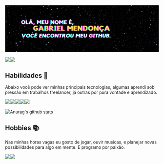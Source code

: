 ###
<p align="center"> <img src="https://github.com/gabrielgarciamendonca/gabrielgarciamendonca/blob/main/GITBANNER.png" alt="gabrielgarciamendonca" /> </p>


<a href="https://mail.google.com/mail/?view=cm&fs=1&to=gabriel.dev.lop@gmail.com"><img src="https://img.shields.io/badge/gmail-D14836?&style=for-the-badge&logo=gmail&logoColor=white" /></a><a href="https://www.linkedin.com/in/mendoncag/"><img src="https://img.shields.io/badge/linkedin-%230077B5.svg?&style=for-the-badge&logo=linkedin&logoColor=white" /></a>

## Habilidades :rocket:
<p>Abaixo você pode ver minhas principais tecnologias, algumas aprendi sob pressão em trabalhos freelancer, já outras por pura vontade e aprendizado.</p>
<a href=""><img src="https://img.shields.io/badge/c%20sharp-%23239120.svg?&style=for-the-badge&logo=c%20sharp&logoColor=transparent" /></a><a href=""><img src="https://img.shields.io/badge/xamarin%20forms-%233498DB.svg?&style=for-the-badge&logo=xamarin&logoColor=white" /></a><a href=""><img src="https://img.shields.io/badge/html5%20-%23E34F26.svg?&style=for-the-badge&logo=html5&logoColor=white" /></a><a href=""><img src="https://img.shields.io/badge/css3%20-%231572B6.svg?&style=for-the-badge&logo=css3&logoColor=white" /></a><a href=""><img src="https://img.shields.io/badge/c%20-%2300599C.svg?&style=for-the-badge&logo=c&logoColor=white" /></a>


![Anurag's github stats](https://github-readme-stats.vercel.app/api?username=gabrielgarciamendonca&theme=midnight-purple)


## Hobbies :books:
<p>Nas minhas horas vagas eu gosto de jogar, ouvir musicas, e planejar novas possibilidades para algo em mente. E programo por paixão.</p>
<a href=""><img src="https://img.shields.io/badge/xbox-%23107C10.svg?&style=for-the-badge&logo=xbox&logoColor=white" /></a><a href=""><img src="https://img.shields.io/badge/Steam-%23000000.svg?&style=for-the-badge&logo=steam&logoColor=white" /></a>
